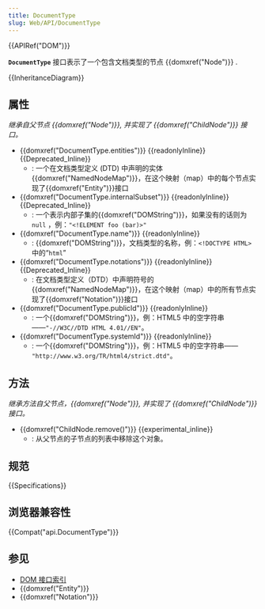 ```yaml
---
title: DocumentType
slug: Web/API/DocumentType
---
```


{{APIRef("DOM")}}

**`DocumentType`** 接口表示了一个包含文档类型的节点 {{domxref("Node")}} .

{{InheritanceDiagram}}

## 属性

_继承自父节点 {{domxref("Node")}}, 并实现了 {{domxref("ChildNode")}} 接口。_

- {{domxref("DocumentType.entities")}} {{readonlyInline}} {{Deprecated_Inline}}
  - : 一个在文档类型定义 (DTD) 中声明的实体{{domxref("NamedNodeMap")}}，在这个映射（map）中的每个节点实现了{{domxref("Entity")}}接口
- {{domxref("DocumentType.internalSubset")}} {{readonlyInline}} {{Deprecated_Inline}}
  - : 一个表示内部子集的{{domxref("DOMString")}}，如果没有的话则为`null` ，例：`"<!ELEMENT foo (bar)>"`
- {{domxref("DocumentType.name")}} {{readonlyInline}}
  - : {{domxref("DOMString")}}，文档类型的名称，例：`<!DOCTYPE HTML>`中的“`html`”
- {{domxref("DocumentType.notations")}} {{readonlyInline}} {{Deprecated_Inline}}
  - : 在文档类型定义（DTD）中声明符号的{{domxref("NamedNodeMap")}}，在这个映射（map）中的所有节点实现了{{domxref("Notation")}}接口
- {{domxref("DocumentType.publicId")}} {{readonlyInline}}
  - : 一个{{domxref("DOMString")}}，例：HTML5 中的空字符串——`"-//W3C//DTD HTML 4.01//EN"`。
- {{domxref("DocumentType.systemId")}} {{readonlyInline}}
  - : 一个{{domxref("DOMString")}}，例：HTML5 中的空字符串—— `"http://www.w3.org/TR/html4/strict.dtd"`。

## 方法

_继承方法自父节点，{{domxref("Node")}}, 并实现了 {{domxref("ChildNode")}} 接口。_

- {{domxref("ChildNode.remove()")}} {{experimental_inline}}
  - : 从父节点的子节点的列表中移除这个对象。

## 规范

{{Specifications}}

## 浏览器兼容性

{{Compat("api.DocumentType")}}

## 参见

- [DOM 接口索引](/zh-CN/docs/Web/API/Document_Object_Model#DOM_%E6%8E%A5%E5%8F%A3)
- {{domxref("Entity")}}
- {{domxref("Notation")}}
